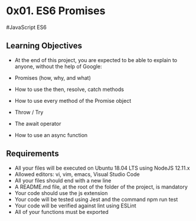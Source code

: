 # 0x01. ES6 Promises
#JavaScript ES6

## Learning Objectives  
- At the end of this project, you are expected to be able to explain to anyone, without the help of Google:

- Promises (how, why, and what)  
- How to use the then, resolve, catch methods  
- How to use every method of the Promise object  
- Throw / Try  
- The await operator  
- How to use an async function  

## Requirements  
  
- All your files will be executed on Ubuntu 18.04 LTS using NodeJS 12.11.x  
- Allowed editors: vi, vim, emacs, Visual Studio Code  
- All your files should end with a new line  
- A README.md file, at the root of the folder of the project, is mandatory  
- Your code should use the js extension  
- Your code will be tested using Jest and the command npm run test  
- Your code will be verified against lint using ESLint  
- All of your functions must be exported  
